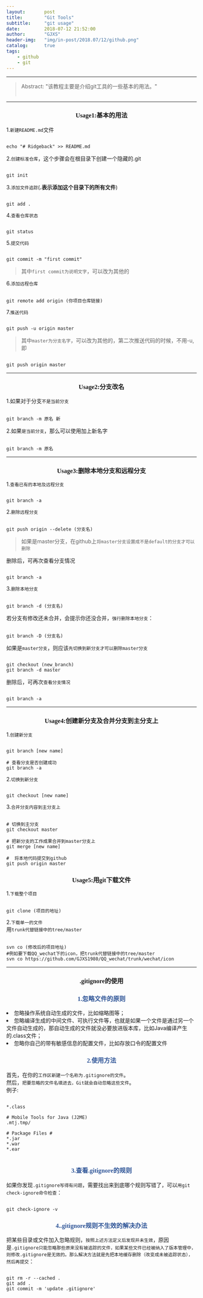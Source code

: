 ```yaml
---
layout:       post
title:        "Git Tools"
subtitle:     "git usage"
date:         2018-07-12 21:52:00
author:       "GJXS"
header-img:   "img/in-post/2018.07/12/github.png"
catalog:      true
tags:
    - github
    - git
---
```

*****
>Abstract: "该教程主要是介绍git工具的一些基本的用法。"<br>                                                                                                                                                                             <br /> 

----------

### <center> <font face="楷体">Usage1:基本的用法 </font> </center>
1.<code>新建README.md</code>文件
<pre><code class="language-git line-numbers">
echo "# Ridgeback" >> README.md 
</code></pre>
2.<code>创建标准仓库</code>，这个步骤会在根目录下创建一个隐藏的.git
<pre><code class="language-git line-numbers">
git init
</code></pre>
3.<code>添加文件追踪</code>(<strong>.表示添加这个目录下的所有文件</strong>)
<pre><code class="language-git line-numbers">
git add .  
</code></pre>
4.<code>查看仓库状态</code>
<pre><code class="language-git line-numbers">
git status
</code></pre>
5.<code>提交代码</code>
<pre><code class="language-git line-numbers">
git commit -m "first commit"
</code></pre>
>其中<code>first commit为说明文字</code>，可以改为其他的

6.<code>添加远程仓库</code>
<pre><code class="language-git line-numbers">
git remote add origin (你项目仓库链接)
</code></pre>
7.<code>推送代码</code>
<pre><code class="language-git line-numbers">
git push -u origin master
</code></pre>

>其中<code>master为分支名字</code>，可以改为其他的，第二次推送代码的时候，不用-u,即

<pre><code class="language-git line-numbers">
git push origin master
</code></pre>

*****

### <center> <font face="楷体">Usage2:分支改名</font> </center>
1.如果对于分支<code>不是当前分支</code>
<pre><code class="language-git line-numbers">
git branch -m 原名 新
</code></pre>

2.如果<code>是当前分支</code>，那么可以使用加上新名字
<pre><code class="language-git line-numbers">
git branch -m 原名 
</code></pre>

*****

### <center> <font face="楷体">Usage3:删除本地分支和远程分支</font> </center>
1.<code>查看已有的本地及远程分支</code>
<pre><code class="language-git line-numbers">
git branch -a
</code></pre>
2.<code>删除远程分支</code>
<pre><code class="language-git line-numbers">
git push origin --delete (分支名)
</code></pre>
>如果是master分支，在github上<code>将master分支设置成不是default的分支才可以删除</code>

删除后，可再次查看分支情况
<pre><code class="language-git line-numbers">
git branch -a
</code></pre>
3.<code>删除本地分支</code>
<pre><code class="language-git line-numbers">
git branch -d (分支名)
</code></pre>
若分支有修改还未合并，会提示你还没合并，<code>强行删除本地分支</code>：
<pre><code class="language-git line-numbers">
git branch -D (分支名)
</code></pre>
如果是<code>master分支</code>，则应该<code>先切换到新分支才可以删除master分支</code>
<pre><code class="language-git line-numbers">
git checkout (new_branch)
git branch -d master
</code></pre>
删除后，可再次<code>查看分支情况</code>
<pre><code class="language-git line-numbers">
git branch -a
</code></pre>

*****

### <center> <font face="楷体">Usage4:创建新分支及合并分支到主分支上</font> </center>
1.<code>创建新分支</code>
<pre><code class="language-git line-numbers">
git branch [new name]

# 查看分支是否创建成功
git branch -a
</code></pre>

2.<code>切换到新分支</code>
<pre><code class="language-git line-numbers">
git checkout [new name]
</code></pre>

3.<code>合并分支内容到主分支上</code>
<pre><code class="language-git line-numbers">
# 切换到主分支
git checkout master

# 把新分支的工作成果合并到master分支上
git merge [new name]

#  将本地代码提交到github
git push origin master
</code></pre>

### <center> <font face="楷体">Usage5:用git下载文件</font> </center>
1.<code>下载整个项目</code>
<pre><code class="language-git line-numbers">
git clone (项目的地址)
</code></pre>
2.<code>下载单一的文件</code><br>
用<code>trunk代替链接中的tree/master</code>
<pre><code class="language-git line-numbers">
svn co (修改后的项目地址)
#例如要下载QQ_wechat下的icon，把trunk代替链接中的tree/master
svn co https://github.com/GJXS1980/QQ_wechat/trunk/wechat/icon
</code></pre>

*****

### <center> <font face="楷体">.gitignore的使用</font> </center>

### <strong style="max-width: 100%;color: rgb(47, 85, 151);box-sizing: border-box !important;word-wrap: break-word !important;"><center><font face="楷体"> 1.忽略文件的原则 </font></center></strong>
<lu>
    <li> 忽略操作系统自动生成的文件，比如缩略图等； </li>
    <li> 忽略编译生成的中间文件、可执行文件等，也就是如果一个文件是通过另一个文件自动生成的，那自动生成的文件就没必要放进版本库，比如Java编译产生的.class文件； </li>
    <li> 忽略你自己的带有敏感信息的配置文件，比如存放口令的配置文件 </li>
</lu>

### <strong style="max-width: 100%;color: rgb(47, 85, 151);box-sizing: border-box !important;word-wrap: break-word !important;"><center><font face="楷体"> 2.使用方法 </font></center></strong>
首先，在你的<code>工作区新建一个名称为.gitignore的文件</code>。<br>
然后，<code>把要忽略的文件名填进去，Git就会自动忽略这些文件</code>。<br>
例子:
<pre><code class="language-git line-numbers">
*.class

# Mobile Tools for Java (J2ME)
.mtj.tmp/

# Package Files #
*.jar
*.war
*.ear

</code></pre>

### <strong style="max-width: 100%;color: rgb(47, 85, 151);box-sizing: border-box !important;word-wrap: break-word !important;"><center><font face="楷体"> 3.查看.gitignore的规则 </font></center></strong>
如果你发现<code>.gitignore写得有问题</code>，需要找出来到底哪个规则写错了，可以<code>用git check-ignore命令检查</code>：
<pre><code class="language-git line-numbers">
git check-ignore -v <your_path>
</code></pre>

### <strong style="max-width: 100%;color: rgb(47, 85, 151);box-sizing: border-box !important;word-wrap: break-word !important;"><center><font face="楷体"> 4..gitignore规则不生效的解决办法 </font></center></strong>
把某些目录或文件加入忽略规则，<code>按照上述方法定义后发现并未生效</code>，原因是<code>.gitignore只能忽略那些原来没有被追踪的文件，如果某些文件已经被纳入了版本管理中，则修改.gitignore是无效的。那么解决方法就是先把本地缓存删除（改变成未被追踪状态），然后再提交</code>：
<pre><code class="language-git line-numbers">
git rm -r --cached .
git add .
git commit -m 'update .gitignore'
</code></pre>



